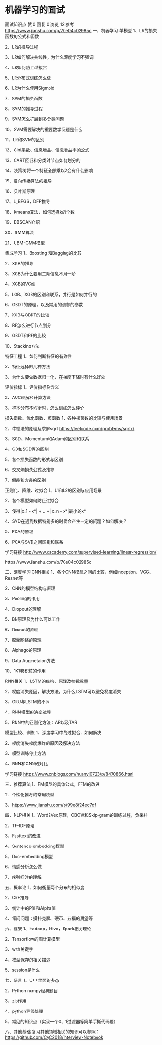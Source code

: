 # 机器学习的面试
面试知识点 
赞 0  回复 0 浏览 12
参考 https://www.jianshu.com/p/70e04c02985c
一、机器学习
单模型
1、LR的损失函数的公式和函数

2、LR的推导过程

3、LR如何解决共线性，为什么深度学习不强调

4、LR如何防止过拟合

5、LR分布式训练怎么做

6、LR为什么使用Sigmoid

7、SVM的损失函数

8、SVM的推导过程

9、SVM怎么扩展到多分类问题

10、SVM需要解决的重要数学问题是什么

11、LR和SVM的区别

12、Gini系数、信息增益、信息增益率的公式

13、CART回归和分类时节点如何划分的

14、决策树将一个特征全部乘以2会有什么影响

15、反向传播算法的推导

16、贝叶斯原理

17、L_BFGS，DFP推导

18、Kmeans算法，如何选择k的个数

19、DBSCAN介绍

20、GMM算法

21、UBM-GMM模型

集成学习
1、Boosting 和Bagging的比较

2、XGB的推导

3、XGB为什么要用二阶信息不用一阶

4、XGB的VC维

5、LGB、XGB的区别和联系，并行是如何并行的

6、GBDT的原理，以及常用的调参的参数

7、XGB与GBDT的比较

8、RF怎么进行节点划分

9、GBDT和RF的比较

10、Stacking方法

特征工程
1、如何判断特征的有效性

2、特征选择的几种方法

3、为什么要做数据归一化，在梯度下降时有什么好处

评价指标
1、评价指标及含义

2、AUC理解和计算方法

3、样本分布不均衡时，怎么训练怎么评价

损失函数、优化函数、核函数
1、各种核函数的比较与使用场景

2、牛顿法的原理及求解sqrt https://leetcode.com/problems/sqrtx/

3、SGD、Momentum和Adam的区别和联系

4、GD和SGD等的区别

5、各个损失函数的形式与区别

6、交叉熵损失公式及推导

7、偏差和方差的区别

正则化、降维、过拟合
1、L1和L2的区别与应用场景

2、各个模型如何防止过拟合

3、使得|x_1 - x*| + .. + |x_n - x*|最小的x*

4、SVD在遇到数据特别多的时候会产生一定的问题？如何解决？

5、PCA的原理

6、PCA与SVD之间区别和联系

学习链接
http://www.dscademy.com/supervised-learning/linear-regression/

https://www.jianshu.com/p/70e04c02985c


二、深度学习
CNN相关
1、各个CNN模型之间的比较，例如inception、VGG、Resnet等

2、CNN的模型结构与原理

3、Pooling的作用

4、Dropout的理解

5、BN原理及为什么可以工作

6、Resnet的原理

7、胶囊网络的原理

8、Alphago的原理

9、Data Augmetaion方法

10、1X1卷积核的作用

RNN相关
1、LSTM的结构、原理及参数数量

2、梯度消失原因，解决方法，为什么LSTM可以避免梯度消失

3、GRU与LSTM的不同

4、RNN模型的演变过程

5、RNN中的正则化方法：AR以及TAR

模型比较、训练
1、深度学习中的过拟合，如何解决

2、梯度消失梯度爆炸的原因及解决方法

3、模型训练停止方法

4、RNN和CNN的对比

学习链接
https://www.cnblogs.com/huanyi0723/p/8470866.html


三、推荐算法
1、FM模型的具体公式，FFM的改进

2、个性化推荐的常用模型

3、https://www.jianshu.com/p/99e8f24ec7df


四、NLP相关
1、Word2Vec原理，CBOW和Skip-gram的训练过程，负采样

2、TF-IDF原理

3、Fasttext的改进

4、Sentence-embedding模型

5、Doc-embedding模型

6、情感分析怎么做

7、序列标注的理解


五、概率论
1、如何衡量两个分布的相似度

2、CRF推导

3、统计中的P值和Alpha值

4、常问问题：摸扑克牌、硬币、五福的期望等


六、框架
1、Hadoop，Hive，Spark相关理论

2、Tensorflow的图计算模型

3、with关键字

4、模型保存的相关描述

5、session是什么


七、语言
1、C++里面的多态

2、Python numpy经典题目

3、zip作用

4、python异常处理

5、常见的知识点（实现一个0、1过滤器等简单手撕代码题）


八、其他基础
复习其他领域相关的知识可以参照：https://github.com/CyC2018/Interview-Notebook
